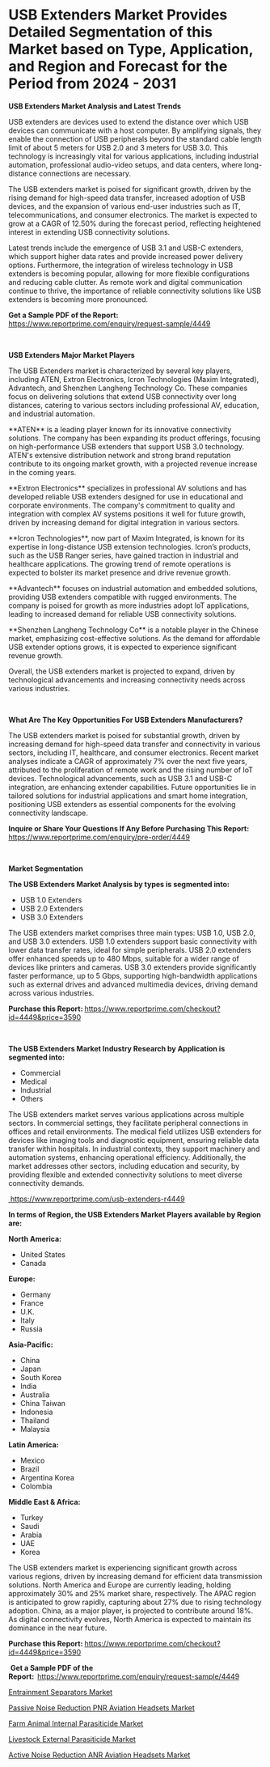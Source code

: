 <p><h1>USB Extenders Market Provides Detailed Segmentation of this Market based on Type, Application, and Region and Forecast for the Period from 2024 - 2031</h1></p><p><strong>USB Extenders Market Analysis and Latest Trends</strong></p>
<p><p>USB extenders are devices used to extend the distance over which USB devices can communicate with a host computer. By amplifying signals, they enable the connection of USB peripherals beyond the standard cable length limit of about 5 meters for USB 2.0 and 3 meters for USB 3.0. This technology is increasingly vital for various applications, including industrial automation, professional audio-video setups, and data centers, where long-distance connections are necessary.</p><p>The USB extenders market is poised for significant growth, driven by the rising demand for high-speed data transfer, increased adoption of USB devices, and the expansion of various end-user industries such as IT, telecommunications, and consumer electronics. The market is expected to grow at a CAGR of 12.50% during the forecast period, reflecting heightened interest in extending USB connectivity solutions.</p><p>Latest trends include the emergence of USB 3.1 and USB-C extenders, which support higher data rates and provide increased power delivery options. Furthermore, the integration of wireless technology in USB extenders is becoming popular, allowing for more flexible configurations and reducing cable clutter. As remote work and digital communication continue to thrive, the importance of reliable connectivity solutions like USB extenders is becoming more pronounced.</p></p>
<p><strong>Get a Sample PDF of the Report:&nbsp;</strong> <a href="https://www.reportprime.com/enquiry/request-sample/4449">https://www.reportprime.com/enquiry/request-sample/4449</a></p>
<p>&nbsp;</p>
<p><strong>USB Extenders Major Market Players</strong></p>
<p><p>The USB Extenders market is characterized by several key players, including ATEN, Extron Electronics, Icron Technologies (Maxim Integrated), Advantech, and Shenzhen Langheng Technology Co. These companies focus on delivering solutions that extend USB connectivity over long distances, catering to various sectors including professional AV, education, and industrial automation.</p><p>**ATEN** is a leading player known for its innovative connectivity solutions. The company has been expanding its product offerings, focusing on high-performance USB extenders that support USB 3.0 technology. ATEN's extensive distribution network and strong brand reputation contribute to its ongoing market growth, with a projected revenue increase in the coming years.</p><p>**Extron Electronics** specializes in professional AV solutions and has developed reliable USB extenders designed for use in educational and corporate environments. The company's commitment to quality and integration with complex AV systems positions it well for future growth, driven by increasing demand for digital integration in various sectors.</p><p>**Icron Technologies**, now part of Maxim Integrated, is known for its expertise in long-distance USB extension technologies. Icron’s products, such as the USB Ranger series, have gained traction in industrial and healthcare applications. The growing trend of remote operations is expected to bolster its market presence and drive revenue growth.</p><p>**Advantech** focuses on industrial automation and embedded solutions, providing USB extenders compatible with rugged environments. The company is poised for growth as more industries adopt IoT applications, leading to increased demand for reliable USB connectivity solutions.</p><p>**Shenzhen Langheng Technology Co** is a notable player in the Chinese market, emphasizing cost-effective solutions. As the demand for affordable USB extender options grows, it is expected to experience significant revenue growth.</p><p>Overall, the USB extenders market is projected to expand, driven by technological advancements and increasing connectivity needs across various industries.</p></p>
<p>&nbsp;</p>
<p><strong>What Are The Key Opportunities For USB Extenders Manufacturers?</strong></p>
<p><p>The USB extenders market is poised for substantial growth, driven by increasing demand for high-speed data transfer and connectivity in various sectors, including IT, healthcare, and consumer electronics. Recent market analyses indicate a CAGR of approximately 7% over the next five years, attributed to the proliferation of remote work and the rising number of IoT devices. Technological advancements, such as USB 3.1 and USB-C integration, are enhancing extender capabilities. Future opportunities lie in tailored solutions for industrial applications and smart home integration, positioning USB extenders as essential components for the evolving connectivity landscape.</p></p>
<p><strong>Inquire or Share Your Questions If Any Before Purchasing This Report:</strong> <a href="https://www.reportprime.com/enquiry/pre-order/4449">https://www.reportprime.com/enquiry/pre-order/4449</a></p>
<p>&nbsp;</p>
<p><strong>Market Segmentation</strong></p>
<p><strong>The USB Extenders Market Analysis by types is segmented into:</strong></p>
<p><ul><li>USB 1.0 Extenders</li><li>USB 2.0 Extenders</li><li>USB 3.0 Extenders</li></ul></p>
<p><p>The USB extenders market comprises three main types: USB 1.0, USB 2.0, and USB 3.0 extenders. USB 1.0 extenders support basic connectivity with lower data transfer rates, ideal for simple peripherals. USB 2.0 extenders offer enhanced speeds up to 480 Mbps, suitable for a wider range of devices like printers and cameras. USB 3.0 extenders provide significantly faster performance, up to 5 Gbps, supporting high-bandwidth applications such as external drives and advanced multimedia devices, driving demand across various industries.</p></p>
<p><strong>Purchase this Report:&nbsp;</strong><a href="https://www.reportprime.com/checkout?id=4449&price=3590">https://www.reportprime.com/checkout?id=4449&price=3590</a></p>
<p>&nbsp;</p>
<p><strong>The USB Extenders Market Industry Research by Application is segmented into:</strong></p>
<p><ul><li>Commercial</li><li>Medical</li><li>Industrial</li><li>Others</li></ul></p>
<p><p>The USB extenders market serves various applications across multiple sectors. In commercial settings, they facilitate peripheral connections in offices and retail environments. The medical field utilizes USB extenders for devices like imaging tools and diagnostic equipment, ensuring reliable data transfer within hospitals. In industrial contexts, they support machinery and automation systems, enhancing operational efficiency. Additionally, the market addresses other sectors, including education and security, by providing flexible and extended connectivity solutions to meet diverse connectivity demands.</p></p>
<p><a href="https://www.reportprime.com/usb-extenders-r4449">&nbsp;https://www.reportprime.com/usb-extenders-r4449</a></p>
<p><strong>In terms of Region, the USB Extenders Market Players available by Region are:</strong></p>
<p>
    <p> <strong> North America: </strong>
        <ul>
            <li>United States</li>
            <li>Canada</li>
        </ul>
        </p> 
    <p> <strong> Europe: </strong>
        <ul>
            <li>Germany</li>
            <li>France</li>
            <li>U.K.</li>
            <li>Italy</li>
            <li>Russia</li>
        </ul>
        </p> 
    <p> <strong> Asia-Pacific: </strong>
        <ul>
            <li>China</li>
            <li>Japan</li>
            <li>South Korea</li>
            <li>India</li>
            <li>Australia</li>
            <li>China Taiwan</li>
            <li>Indonesia</li>
            <li>Thailand</li>
            <li>Malaysia</li>
        </ul>
        </p> 
    <p> <strong> Latin America: </strong>
        <ul>
            <li>Mexico</li>
            <li>Brazil</li>
            <li>Argentina Korea</li>
            <li>Colombia</li>
        </ul>
        </p> 
    <p> <strong> Middle East & Africa: </strong>
        <ul>
            <li>Turkey</li>
            <li>Saudi</li>
            <li>Arabia</li>
            <li>UAE</li>
            <li>Korea</li>
        </ul>
    </p>
    </p>
<p><p>The USB extenders market is experiencing significant growth across various regions, driven by increasing demand for efficient data transmission solutions. North America and Europe are currently leading, holding approximately 30% and 25% market share, respectively. The APAC region is anticipated to grow rapidly, capturing about 27% due to rising technology adoption. China, as a major player, is projected to contribute around 18%. As digital connectivity evolves, North America is expected to maintain its dominance in the near future.</p></p>
<p><strong>Purchase this Report: </strong><a href="https://www.reportprime.com/checkout?id=4449&price=3590">https://www.reportprime.com/checkout?id=4449&price=3590</a></p>
<p>&nbsp;<strong>Get a Sample PDF of the Report:&nbsp;&nbsp;</strong><a href="https://www.reportprime.com/enquiry/request-sample/4449">https://www.reportprime.com/enquiry/request-sample/4449</a></p>
<p><strong></strong></p>
<p><p><a href="https://www.linkedin.com/pulse/market-trends-global-entrainment-separators-forecast-ze0gc?trackingId=8uxJKwzmQgqo9SzIK6Ai7w%3D%3D">Entrainment Separators Market</a></p><p><a href="https://github.com/fdr6gh/Market-Research-Report-List-1/blob/main/passive-noise-reduction-pnr-aviation-headsets-market.md">Passive Noise Reduction PNR Aviation Headsets Market</a></p><p><a href="https://issuu.com/reportprime-2/docs/farm-animal-internal-parasiticide-m_3ca62877033dd3">Farm Animal Internal Parasiticide Market</a></p><p><a href="https://issuu.com/reportprime-2/docs/livestock-external-parasiticide-mar_31a6941b6a8695">Livestock External Parasiticide Market</a></p><p><a href="https://github.com/lylyparadise/Market-Research-Report-List-5/blob/main/active-noise-reduction-anr-aviation-headsets-market.md">Active Noise Reduction ANR Aviation Headsets Market</a></p></p>